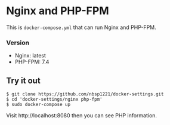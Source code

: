 # Nginx and PHP-FPM

This is `docker-compose.yml` that can run Nginx and PHP-FPM.

### Version

* Nginx: latest
* PHP-FPM: 7.4

## Try it out

```shell
$ git clone https://github.com/nbsp1221/docker-settings.git
$ cd 'docker-settings/nginx php-fpm'
$ sudo docker-compose up
```

Visit http://localhost:8080 then you can see PHP information.
